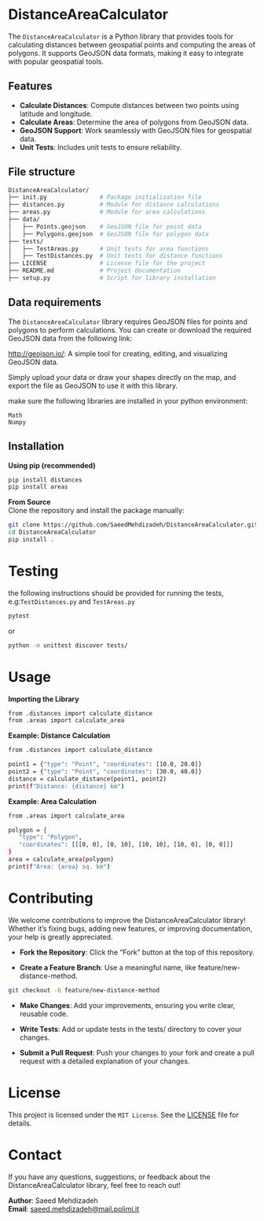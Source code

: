 # DistanceAreaCalculator

The `DistanceAreaCalculator` is a Python library that provides tools for calculating distances between geospatial points and computing the areas of polygons. It supports GeoJSON data formats, making it easy to integrate with popular geospatial tools.


## Features
- **Calculate Distances**: Compute distances between two points using latitude and longitude.
- **Calculate Areas**: Determine the area of polygons from GeoJSON data.
- **GeoJSON Support**: Work seamlessly with GeoJSON files for geospatial data.
- **Unit Tests**: Includes unit tests to ensure reliability.

## File structure
```bash
DistanceAreaCalculator/
├── init.py               # Package initialization file
├── distances.py          # Module for distance calculations
├── areas.py              # Module for area calculations
├── data/
│   ├── Points.geojson    # GeoJSON file for point data
│   ├── Polygons.geojson  # GeoJSON file for polygon data
├── tests/
│   ├── TestAreas.py      # Unit tests for area functions
│   ├── TestDistances.py  # Unit tests for distance functions
├── LICENSE               # License file for the project
├── README.md             # Project documentation
├── setup.py              # Script for library installation
 ```
## Data requirements
The `DistanceAreaCalculator` library requires GeoJSON files for points and polygons to perform calculations. You can create or download the required GeoJSON data from the following link:<br>

http://geojson.io/: A simple tool for creating, editing, and visualizing GeoJSON data.<br>

Simply upload your data or draw your shapes directly on the map, and export the file as GeoJSON to use it with this library.<br>

make sure the following libraries are installed in your python environment:<br>

`Math`<br>
`Numpy`

## Installation
**Using pip (recommended)**
   ```bash
pip install distances
pip install areas
   ```
**From Source**<br>
Clone the repository and install the package manually:

   ```bash
git clone https://github.com/SaeedMehdizadeh/DistanceAreaCalculator.git
cd DistanceAreaCalculator
pip install .

   ```


# Testing

the following instructions should be provided for running the tests, e.g:`TestDistances.py` and `TestAreas.py`

   ```bash
pytest
   ```
or
  ```bash
python -m unittest discover tests/
   ```

# Usage

**Importing the Library**
 ```bash
from .distances import calculate_distance
from .areas import calculate_area
   ```
**Example: Distance Calculation**

 ```bash
from .distances import calculate_distance

point1 = {"type": "Point", "coordinates": [10.0, 20.0]}
point2 = {"type": "Point", "coordinates": [30.0, 40.0]}
distance = calculate_distance(point1, point2)
print(f"Distance: {distance} km")
   ```

**Example: Area Calculation**
 ```bash
from .areas import calculate_area

polygon = {
    "type": "Polygon",
    "coordinates": [[[0, 0], [0, 10], [10, 10], [10, 0], [0, 0]]]
}
area = calculate_area(polygon)
print(f"Area: {area} sq. km")
   ```

# Contributing

We welcome contributions to improve the DistanceAreaCalculator library! Whether it’s fixing bugs, adding new features, or improving documentation, your help is greatly appreciated.<br>

- **Fork the Repository**: Click the “Fork” button at the top of this repository.<br>

- **Create a Feature Branch**: Use a meaningful name, like feature/new-distance-method.<br>
 ```bash
git checkout -b feature/new-distance-method
   ```
- **Make Changes**: Add your improvements, ensuring you write clear, reusable code.<br>

- **Write Tests**: Add or update tests in the tests/ directory to cover your changes.<br>

- **Submit a Pull Request**: Push your changes to your fork and create a pull request with a detailed explanation of your changes.


# License

This project is licensed under the `MIT License`. See the [LICENSE](https://github.com/SaeedMehdizadeh/DistanceAreaCalculator/blob/main/LICENSE) file for details.

# Contact

If you have any questions, suggestions, or feedback about the DistanceAreaCalculator library, feel free to reach out!<br>

**Author**: Saeed Mehdizadeh <br>
**Email**: saeed.mehdizadeh@mail.polimi.it


